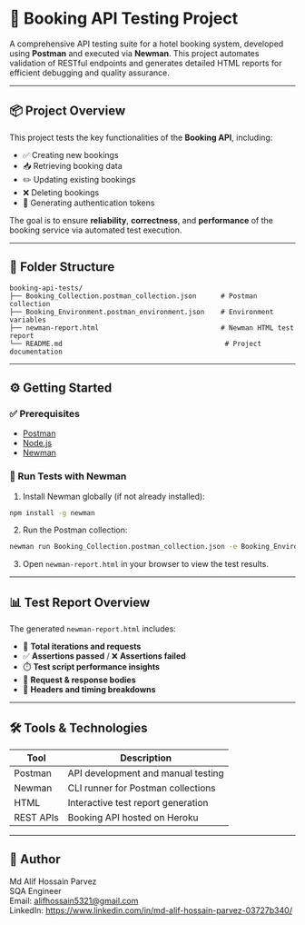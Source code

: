 # 🧪 Booking API Testing Project

A comprehensive API testing suite for a hotel booking system, developed using **Postman** and executed via **Newman**. This project automates validation of RESTful endpoints and generates detailed HTML reports for efficient debugging and quality assurance.

---

## 📦 Project Overview

This project tests the key functionalities of the **Booking API**, including:

* ✅ Creating new bookings
* 📥 Retrieving booking data
* ✏️ Updating existing bookings
* ❌ Deleting bookings
* 🔐 Generating authentication tokens

The goal is to ensure **reliability**, **correctness**, and **performance** of the booking service via automated test execution.

---

## 📁 Folder Structure

```
booking-api-tests/
├── Booking_Collection.postman_collection.json      # Postman collection
├── Booking_Environment.postman_environment.json    # Environment variables
├── newman-report.html                              # Newman HTML test report
└── README.md                                        # Project documentation
```

---

## ⚙️ Getting Started

### ✅ Prerequisites

* [Postman](https://www.postman.com/downloads/)
* [Node.js](https://nodejs.org/)
* [Newman](https://www.npmjs.com/package/newman)

### 🧪 Run Tests with Newman

1. Install Newman globally (if not already installed):

```bash
npm install -g newman
```

2. Run the Postman collection:

```bash
newman run Booking_Collection.postman_collection.json -e Booking_Environment.postman_environment.json -r html --reporter-html-export newman-report.html
```

3. Open `newman-report.html` in your browser to view the test results.

---

## 📊 Test Report Overview

The generated `newman-report.html` includes:

* 🔁 **Total iterations and requests**
* ✅ **Assertions passed** / ❌ **Assertions failed**
* ⏱️ **Test script performance insights**
* 📨 **Request & response bodies**
* 🧾 **Headers and timing breakdowns**

---

## 🛠️ Tools & Technologies

| Tool      | Description                        |
| --------- | ---------------------------------- |
| Postman   | API development and manual testing |
| Newman    | CLI runner for Postman collections |
| HTML      | Interactive test report generation |
| REST APIs | Booking API hosted on Heroku       |

---

## 👤 Author

Md Alif Hossain Parvez  
SQA Engineer  
Email: alifhossain5321@gmail.com  
LinkedIn: https://www.linkedin.com/in/md-alif-hossain-parvez-03727b340/

